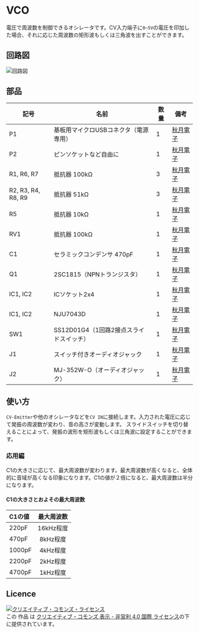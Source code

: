 # VCO
電圧で周波数を制御できるオシレータです。CV入力端子に`0~5V`の電圧を印加した場合、それに応じた周波数の矩形波もしくは三角波を出すことができます。

## 回路図
![回路図](https://blog.qux-jp.com/wp-content/uploads/2019/08/VCO_with_pot.png)

## 部品
|記号|名前|数量|備考|
|---|-----------|-------|-------|
|P1   |基板用マイクロUSBコネクタ（電源専用）|1|[秋月電子](https://akizukidenshi.com/catalog/g/gC-10398/)|
|P2   |ピンソケットなど自由に|1|[秋月電子](https://akizukidenshi.com/catalog/g/gC-10097/)|
|R1, R6, R7|抵抗器 100kΩ|3|[秋月電子](https://akizukidenshi.com/catalog/g/gR-25104/)|
|R2, R3, R4, R8, R9|抵抗器 51kΩ|3|[秋月電子](https://akizukidenshi.com/catalog/g/gR-25513/)|
|R5|抵抗器 10kΩ|1|[秋月電子](https://akizukidenshi.com/catalog/g/gR-25103/)|
|RV1|抵抗器 100kΩ|1|[秋月電子](https://akizukidenshi.com/catalog/g/gP-06113/)|
|C1|セラミックコンデンサ 470pF|1|[秋月電子](https://akizukidenshi.com/catalog/g/gP-08130/)|
|Q1|2SC1815（NPNトランジスタ）|1|[秋月電子](https://akizukidenshi.com/catalog/g/gI-17089/)|
|IC1, IC2|ICソケット2x4|1|[秋月電子](https://akizukidenshi.com/catalog/g/gP-00017/)|
|IC1, IC2|NJU7043D|1|[秋月電子](https://akizukidenshi.com/catalog/g/gI-06840/)|
|SW1|SS12D01G4（1回路2接点スライドスイッチ）|1|[秋月電子](https://akizukidenshi.com/catalog/g/gP-12723/)|
|J1|スイッチ付きオーディオジャック|1|[秋月電子](https://akizukidenshi.com/catalog/g/gC-02384/)|
|J2|MJ-352W-O（オーディオジャック）|1|[秋月電子](https://akizukidenshi.com/catalog/g/gC-08958/)|


## 使い方
`CV-Emitter`や他のオシレータなどを`CV IN`に接続します。入力された電圧に応じて発振の周波数が変わり、音の高さが変動します。 スライドスイッチを切り替えることによって、発振の波形を矩形波もしくは三角波に設定することができます。

### 応用編
C1の大きさに応じて、最大周波数が変わります。最大周波数が高くなると、全体的に音域が高くなる印象になります。C1の値が２倍になると、最大周波数は半分になります。

#### C1の大きさとおよその最大周波数
|C1の値|最大周波数|
|:--- |:-----------:|
|220pF|16kHz程度|
|470pF|8kHz程度|
|1000pF|4kHz程度|
|2200pF|2kHz程度|
|4700pF|1kHz程度|


## Licence
<a rel="license" href="http://creativecommons.org/licenses/by-nc/4.0/"><img alt="クリエイティブ・コモンズ・ライセンス" style="border-width:0" src="https://i.creativecommons.org/l/by-nc/4.0/88x31.png" /></a><br />この 作品 は <a rel="license" href="http://creativecommons.org/licenses/by-nc/4.0/">クリエイティブ・コモンズ 表示 - 非営利 4.0 国際 ライセンス</a>の下に提供されています。

